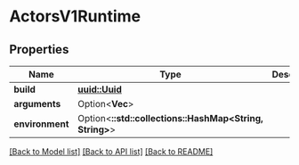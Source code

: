# ActorsV1Runtime

## Properties

Name | Type | Description | Notes
------------ | ------------- | ------------- | -------------
**build** | [**uuid::Uuid**](uuid::Uuid.md) |  | 
**arguments** | Option<**Vec<String>**> |  | [optional]
**environment** | Option<**::std::collections::HashMap<String, String>**> |  | [optional]

[[Back to Model list]](../README.md#documentation-for-models) [[Back to API list]](../README.md#documentation-for-api-endpoints) [[Back to README]](../README.md)


